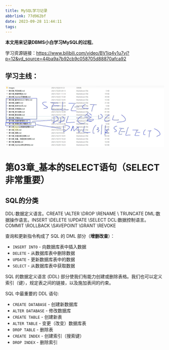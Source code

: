 ```yaml
---
title: MySQL学习记录
abbrlink: 77d962bf
date: 2023-09-28 11:44:11
tags:
---
```


**本文用来记录DBMS小白学习MySQL的过程**。

学习资源链接：https://www.bilibili.com/video/BV1iq4y1u7vj?p=12&vd_source=44ba9a7b92cb9c058705d88870afca92

## 学习主线：

![image-20230928115341489](./MySQL学习记录/image-20230928115341489.png)

# 第03章_基本的SELECT语句（SELECT非常重要）

## SQL的分类

DDL:数据定义语言。CREATE \ALTER \DROP \RENAME \ TRUNCATE
DML:数据操作语言。INSERT \DELETE \UPDATE \SELECT
DCL:数据控制语言。COMMIT \ROLLBACK \SAVEPOINT \GRANT \REVOKE

查询和更新指令构成了 SQL 的 DML 部分（**增删改查**）：

- `INSERT INTO` - 向数据库表中插入数据 
- `DELETE` - 从数据库表中删除数据 
- `UPDATE` - 更新数据库表中的数据 
- `SELECT` - 从数据库表中获取数据 

SQL 的数据定义语言 (DDL) 部分使我们有能力创建或删除表格。我们也可以定义索引（键），规定表之间的链接，以及施加表间的约束。

SQL 中最重要的 DDL 语句: 

- `CREATE DATABASE` - 创建新数据库 
- `ALTER DATABASE` - 修改数据库 
- `CREATE TABLE` - 创建新表 
- `ALTER TABLE` - 变更（改变）数据库表 
- `DROP TABLE` - 删除表 
- `CREATE INDEX` - 创建索引（搜索键） 
- `DROP INDEX` - 删除索引 

